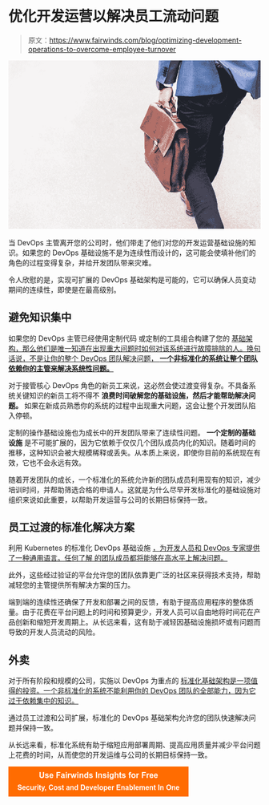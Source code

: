 # 优化开发运营以解决员工流动问题

> 原文：<https://www.fairwinds.com/blog/optimizing-development-operations-to-overcome-employee-turnover>

 ![marten-bjork-6dW3xyQvcYE-unsplash-1](img/3fd340534c26ca04e54d23f7d5a16917.png)

当 DevOps 主管离开您的公司时，他们带走了他们对您的开发运营基础设施的知识。如果您的 DevOps 基础设施不是为连续性而设计的，这可能会使填补他们的角色的过程变得复杂，并给开发团队带来灾难。

令人欣慰的是，实现可扩展的 DevOps 基础架构是可能的，它可以确保人员变动期间的连续性，即使是在最高级别。

## **避免知识集中**

如果您的 DevOps 主管已经使用定制代码 或定制的工具组合构建了您的  [基础架构，那么他们是唯一知道在出现重大问题时如何对该系统进行故障排除的人。换句话说，不是让你的整个 DevOps 团队解决问题，  **一个非标准化的系统让整个团队依赖你的主管来解决系统性问题。**](https://www.fairwinds.com/blog/infrastructure-as-code-should-not-have-a-single-point-of-failure)

对于接管核心 DevOps 角色的新员工来说，这必然会使过渡变得复杂。不具备系统关键知识的新员工将不得不  **浪费时间破解您的基础设施，然后才能帮助解决问题。** 如果在新成员熟悉你的系统的过程中出现重大问题，这会让整个开发团队陷入停顿。

定制的操作基础设施也为成长中的开发团队带来了连续性问题。  **一个定制的基础设施** 是不可能扩展的，因为它依赖于仅仅几个团队成员内化的知识。随着时间的推移，这种知识会被大规模稀释或丢失。从本质上来说，即使你目前的系统现在有效，它也不会永远有效。

随着开发团队的成长，一个标准化的系统允许新的团队成员利用现有的知识，减少培训时间，并帮助筛选合格的申请人。这就是为什么尽早开发标准化的基础设施对组织来说如此重要，以帮助开发运营与公司的长期目标保持一致。

## **员工过渡的标准化解决方案**

利用 Kubernetes 的标准化 DevOps 基础设施  [，为开发人员和 DevOps 专家提供了一种通用语言。任何了解  的团队成员都将能够在高水平上解决问题。](https://www.fairwinds.com/blog/5-key-considerations-when-choosing-kubernetes)

此外，这些经过验证的平台允许您的团队依靠更广泛的社区来获得技术支持，帮助减轻您的主管提供所有解决方案的压力。

端到端的连续性还确保了开发和部署之间的反馈，有助于提高应用程序的整体质量。由于花费在平台问题上的时间和预算更少，开发人员可以自由地将时间花在产品创新和缩短开发周期上。从长远来看，这有助于减轻因基础设施损坏或有问题而导致的开发人员流动的风险。

## **外卖**

对于所有阶段和规模的公司，实施以 DevOps 为重点的  [标准化基础架构是一项值得的投资。一个非标准化的系统不能利用你的 DevOps 团队的全部能力，因为它过于依赖集中的知识。](https://www.fairwinds.com/clusterops)

通过员工过渡和公司扩展，标准化的 DevOps 基础架构允许您的团队快速解决问题并保持一致。

从长远来看，标准化系统有助于缩短应用部署周期、提高应用质量并减少平台问题上花费的时间，从而使您的开发运维与公司的长期目标保持一致。

[![Use Fairwinds Insights for Free Security, Cost and Developer Enablement In One](img/7c86296320eb01b215d8e2755e9c5b9d.png)](https://cta-redirect.hubspot.com/cta/redirect/2184645/34aa4987-a1f9-438a-a145-d7d82d5c479a)